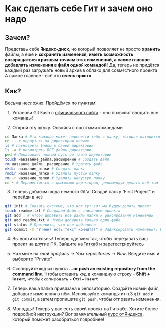 # Как сделать себе Гит и зачем оно надо
## Зачем?
Представь себе **Яндекс-диск**, но который позволяет не просто **хранить** файлы, а ещё и **сохранять изменения, иметь возможность возвращаться к разным точкам этих изменений, а самое главное добавлять изменения в файл одной командой**! Да, теперь не придётся каждый раз загружать новый архив в облако для совместного проекта
А самое главное - всё это **очень просто**


## Как?
Весьма несложно. Пройдёмся по пунктам!

1. Установи Git Bash с [официального сайта](https://git-scm.com/downloads) - оно позволит вводить все команды!  


2. Открой эту штуку. Освойся с простыми командами 
```bash
cd Папка # Эта команда может перенести тебя в папку, которая находится на уровень ниже твоей. То есть, если ты в папке "Gachi", а в ней лежит папка "Fist", то cd Fist переместит тебя туда. Но если ты в той же папке Gachi, а хочешь переместиться в папку "300", которая находится в Fist - тебе нужно будет указать путь cd Fist/300
cd .. # Вернуться на директорию повыше
ls # посмотреть файлы в своей директории
ls -a # посмотреть ВСЕ файлы директории
pwd # Показывает полный путь до твоей директории
touch навзвание_файла.расширение # Создать файл
rm название_файла_.расширение # Удалить файл
mkdir название_папки # Создать папку
rmdir название_папки # Удалить пустую папку
rm -r название_папки # Удалить непустую папку
cd ~ # Переместиться в домашнюю директорию, рекомендую делать всё там
```


3. Теперь добавим сюда немного Git'а! Создай папку "First Project" и перейди в неё
```bash
git init # Сказать системе, что вот тут вот мы будем делать проект
touch readme.txt # Создадим файл с описанием проекта
git add . # чтобы добавить все файлы папки к фиксированию изменений
git add readme.txt # Чтобы добавить только один файл
git status # Проверить, что все добавлено
git commit -m "У меня есть текст коммита!" # Зафиксировать изменения. После "-m"напиши, что сделано/изменено
```


4. Вы восхитительны! Теперь сделаем так, чтобы передавать ваш проект на другие ПК. Зайдите на [Гитхаб](https://github.com/) и зарегестрируйтесь


5. Нажмите на *свой профиль -> Your repositories -> New*. Введите имя и выберите "Private"


6. Скопируйте код из пункта **…or push an existing repository from the command line**. Чтобы вставить код в командную строку - **Shift + Insert**, чтобы скопировать - **Ctrl + Insert**


7. Теперь ваша папка привязана к репозиторию. Создайте новый файл, добавьте изменения в нём. Используйте команды из п.3 ```git add``` и ```git commit```, а затем пропишите ```git push```, чтобы отправить изменения.


8. Молодцы! Теперь у вас есть своей проект на Гитхабе. Хотите более подробной инструкции? Вот замечательный [курс от Яндекса](https://practicum.yandex.ru/trainer/git-basics/), который поможет разобраться подробнее!
